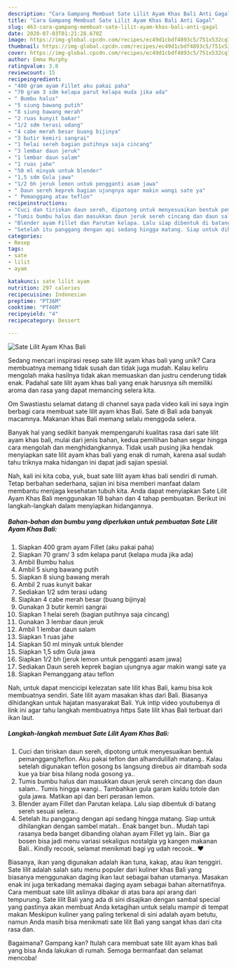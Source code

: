 ```yaml
---
description: "Cara Gampang Membuat Sate Lilit Ayam Khas Bali Anti Gagal"
title: "Cara Gampang Membuat Sate Lilit Ayam Khas Bali Anti Gagal"
slug: 463-cara-gampang-membuat-sate-lilit-ayam-khas-bali-anti-gagal
date: 2020-07-03T01:21:28.670Z
image: https://img-global.cpcdn.com/recipes/ec49d1cbdf4893c5/751x532cq70/sate-lilit-ayam-khas-bali-foto-resep-utama.jpg
thumbnail: https://img-global.cpcdn.com/recipes/ec49d1cbdf4893c5/751x532cq70/sate-lilit-ayam-khas-bali-foto-resep-utama.jpg
cover: https://img-global.cpcdn.com/recipes/ec49d1cbdf4893c5/751x532cq70/sate-lilit-ayam-khas-bali-foto-resep-utama.jpg
author: Emma Murphy
ratingvalue: 3.8
reviewcount: 15
recipeingredient:
- "400 gram ayam Fillet aku pakai paha"
- "70 gram 3 sdm kelapa parut kelapa muda jika ada"
- " Bumbu halus"
- "5 siung bawang putih"
- "8 siung bawang merah"
- "2 ruas kunyit bakar"
- "1/2 sdm terasi udang"
- "4 cabe merah besar buang bijinya"
- "3 butir kemiri sangrai"
- "1 helai sereh bagian putihnya saja cincang"
- "3 lembar daun jeruk"
- "1 lembar daun salam"
- "1 ruas jahe"
- "50 ml minyak untuk blender"
- "1,5 sdm Gula jawa"
- "1/2 bh jeruk lemon untuk pengganti asam jawa"
- " Daun sereh keprek bagian ujungnya agar makin wangi sate ya"
- " Pemanggang atau teflon"
recipeinstructions:
- "Cuci dan tiriskan daun sereh, dipotong untuk menyesuaikan bentuk pemanggang/teflon. Aku pakai teflon dan alhamdulillah matang.. Kalau setelah digunakan teflon gosong bs langsung direbus air ditambah soda kue ya biar bisa hilang noda gosong ya.."
- "Tumis bumbu halus dan masukkan daun jeruk sereh cincang dan daun salam.. Tumis hingga wangi.. Tambahkan gula garam kaldu totole dan gula jawa. Matikan api dan beri perasan lemon."
- "Blender ayam Fillet dan Parutan kelapa. Lalu siap dibentuk di batang sereh sesuai selera.."
- "Setelah itu panggang dengan api sedang hingga matang. Siap untuk dihilangkan dengan sambel matah.. Enak banget bun.. Mudah tapi rasanya beda banget dibanding olahan ayam Fillet yg lain.. Biar ga bosen bisa jadi menu variasi sekaligus nostalgia yg kangen makanan Bali.. Kindly recook, selamat menikmati bagi yg udah recook.. ❤️"
categories:
- Resep
tags:
- sate
- lilit
- ayam

katakunci: sate lilit ayam 
nutrition: 297 calories
recipecuisine: Indonesian
preptime: "PT36M"
cooktime: "PT46M"
recipeyield: "4"
recipecategory: Dessert

---
```



![Sate Lilit Ayam Khas Bali](https://img-global.cpcdn.com/recipes/ec49d1cbdf4893c5/751x532cq70/sate-lilit-ayam-khas-bali-foto-resep-utama.jpg)

Sedang mencari inspirasi resep sate lilit ayam khas bali yang unik? Cara membuatnya memang tidak susah dan tidak juga mudah. Kalau keliru mengolah maka hasilnya tidak akan memuaskan dan justru cenderung tidak enak. Padahal sate lilit ayam khas bali yang enak harusnya sih memiliki aroma dan rasa yang dapat memancing selera kita.

Om Swastiastu selamat datang di channel saya pada video kali ini saya ingin berbagi cara membuat sate lilit ayam khas Bali. Sate di Bali ada banyak macamnya. Makanan khas Bali memang selalu menggoda selera.

Banyak hal yang sedikit banyak mempengaruhi kualitas rasa dari sate lilit ayam khas bali, mulai dari jenis bahan, kedua pemilihan bahan segar hingga cara mengolah dan menghidangkannya. Tidak usah pusing jika hendak menyiapkan sate lilit ayam khas bali yang enak di rumah, karena asal sudah tahu triknya maka hidangan ini dapat jadi sajian spesial.


Nah, kali ini kita coba, yuk, buat sate lilit ayam khas bali sendiri di rumah. Tetap berbahan sederhana, sajian ini bisa memberi manfaat dalam membantu menjaga kesehatan tubuh kita. Anda dapat menyiapkan Sate Lilit Ayam Khas Bali menggunakan 18 bahan dan 4 tahap pembuatan. Berikut ini langkah-langkah dalam menyiapkan hidangannya.

<!--inarticleads1-->

##### Bahan-bahan dan bumbu yang diperlukan untuk pembuatan Sate Lilit Ayam Khas Bali:

1. Siapkan 400 gram ayam Fillet (aku pakai paha)
1. Siapkan 70 gram/ 3 sdm kelapa parut (kelapa muda jika ada)
1. Ambil  Bumbu halus
1. Ambil 5 siung bawang putih
1. Siapkan 8 siung bawang merah
1. Ambil 2 ruas kunyit bakar
1. Sediakan 1/2 sdm terasi udang
1. Siapkan 4 cabe merah besar (buang bijinya)
1. Gunakan 3 butir kemiri sangrai
1. Siapkan 1 helai sereh (bagian putihnya saja cincang)
1. Gunakan 3 lembar daun jeruk
1. Ambil 1 lembar daun salam
1. Siapkan 1 ruas jahe
1. Siapkan 50 ml minyak untuk blender
1. Siapkan 1,5 sdm Gula jawa
1. Siapkan 1/2 bh (jeruk lemon untuk pengganti asam jawa)
1. Sediakan  Daun sereh keprek bagian ujungnya agar makin wangi sate ya
1. Siapkan  Pemanggang atau teflon


Nah, untuk dapat mencicipi kelezatan sate lilit khas Bali, kamu bisa kok membuatnya sendiri. Sate lilit ayam masakan khas dari Bali. Biasanya dihidangkan untuk hajatan masyarakat Bali. Yuk intip video youtubenya di link ini agar tahu langkah membuatnya https Sate lilit khas Bali terbuat dari ikan laut. 

<!--inarticleads2-->

##### Langkah-langkah membuat Sate Lilit Ayam Khas Bali:

1. Cuci dan tiriskan daun sereh, dipotong untuk menyesuaikan bentuk pemanggang/teflon. Aku pakai teflon dan alhamdulillah matang.. Kalau setelah digunakan teflon gosong bs langsung direbus air ditambah soda kue ya biar bisa hilang noda gosong ya..
1. Tumis bumbu halus dan masukkan daun jeruk sereh cincang dan daun salam.. Tumis hingga wangi.. Tambahkan gula garam kaldu totole dan gula jawa. Matikan api dan beri perasan lemon.
1. Blender ayam Fillet dan Parutan kelapa. Lalu siap dibentuk di batang sereh sesuai selera..
1. Setelah itu panggang dengan api sedang hingga matang. Siap untuk dihilangkan dengan sambel matah.. Enak banget bun.. Mudah tapi rasanya beda banget dibanding olahan ayam Fillet yg lain.. Biar ga bosen bisa jadi menu variasi sekaligus nostalgia yg kangen makanan Bali.. Kindly recook, selamat menikmati bagi yg udah recook.. ❤️


Biasanya, ikan yang digunakan adalah ikan tuna, kakap, atau ikan tenggiri. Sate lilit adalah salah satu menu populer dari kuliner khas Bali yang biasanya menggunakan daging ikan laut sebagai bahan utamanya. Masakan enak ini juga terkadang memakai daging ayam sebagai bahan alternatifnya. Cara membuat sate lilit aslinya dibakar di atas bara api arang dari tempurung. Sate lilit Bali yang ada di sini disajikan dengan sambal special yang pastinya akan membuat Anda ketagihan untuk selalu mampir di tempat makan Meskipun kuliner yang paling terkenal di sini adalah ayam betutu, namun Anda masih bisa menikmati sate lilit Bali yang sangat khas dari cita rasa dan. 

Bagaimana? Gampang kan? Itulah cara membuat sate lilit ayam khas bali yang bisa Anda lakukan di rumah. Semoga bermanfaat dan selamat mencoba!
